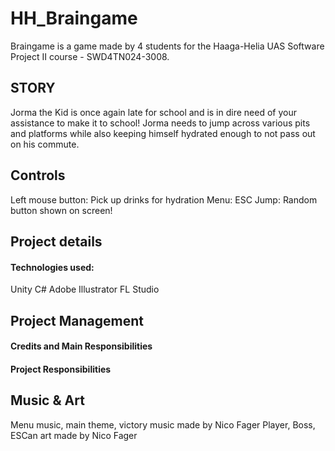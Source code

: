 # HH_Braingame
Braingame is a game made by 4 students for the Haaga-Helia UAS Software Project II course - SWD4TN024-3008.

## STORY
Jorma the Kid is once again late for school and is in dire need of your assistance to make it to school! Jorma needs to jump across various pits and platforms while also keeping himself hydrated enough to not pass out on his commute.

## Controls
Left mouse button: Pick up drinks for hydration
Menu: ESC
Jump: Random button shown on screen!

## Project details
#### Technologies used:
Unity
C#
Adobe Illustrator
FL Studio

## Project Management
#### Credits and Main Responsibilities



#### Project Responsibilities


## Music & Art
Menu music, main theme, victory music made by Nico Fager
Player, Boss, ESCan art made by Nico Fager
